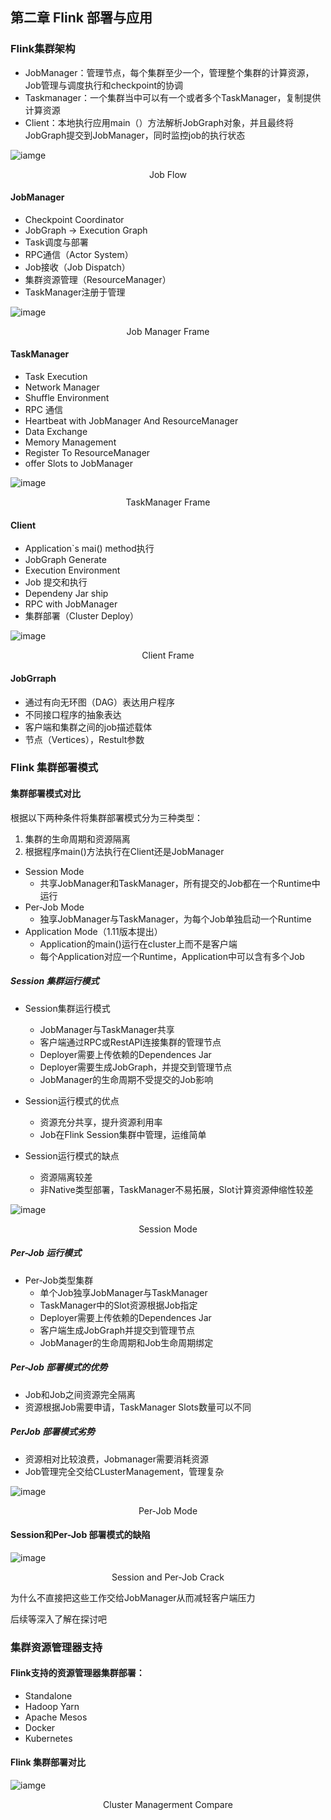 ## 第二章 Flink 部署与应用

### Flink集群架构
- JobManager：管理节点，每个集群至少一个，管理整个集群的计算资源，Job管理与调度执行和checkpoint的协调
- Taskmanager：一个集群当中可以有一个或者多个TaskManager，复制提供计算资源
- Client：本地执行应用main（）方法解析JobGraph对象，并且最终将JobGraph提交到JobManager，同时监控job的执行状态
  
![iamge](frame_img/jobflow.png)
<p align="center">Job Flow</p>

#### JobManager
- Checkpoint Coordinator 
- JobGraph -> Execution Graph
- Task调度与部署
- RPC通信（Actor System）
- Job接收（Job Dispatch）
- 集群资源管理（ResourceManager）
- TaskManager注册于管理
  
![image](frame_img/jobmanagerframe.png)
<p align="center">Job Manager Frame</p>

#### TaskManager
- Task Execution 
- Network Manager
- Shuffle Environment
- RPC 通信
- Heartbeat with JobManager And ResourceManager
- Data Exchange
- Memory Management
- Register To ResourceManager
- offer Slots to JobManager

![image](frame_img/taskmanagerframe.png)
<p align="center">TaskManager Frame</p>

#### Client 
- Application`s mai() method执行
- JobGraph Generate
- Execution Environment
- Job 提交和执行
- Dependeny Jar ship
- RPC with JobManager
- 集群部署（Cluster Deploy）

![image](frame_img/clientframe.png)
<p align="center">Client Frame</p>

#### JobGrraph
- 通过有向无环图（DAG）表达用户程序
- 不同接口程序的抽象表达
- 客户端和集群之间的job描述载体
- 节点（Vertices），Restult参数


### Flink 集群部署模式

#### 集群部署模式对比
根据以下两种条件将集群部署模式分为三种类型：
1. 集群的生命周期和资源隔离
2. 根据程序main()方法执行在Client还是JobManager

- Session Mode
  - 共享JobManager和TaskManager，所有提交的Job都在一个Runtime中运行
- Per-Job Mode
  - 独享JobManager与TaskManager，为每个Job单独启动一个Runtime
- Application Mode（1.11版本提出）
  - Application的main()运行在cluster上而不是客户端
  - 每个Application对应一个Runtime，Application中可以含有多个Job

##### Session 集群运行模式
- Session集群运行模式
  - JobManager与TaskManager共享
  - 客户端通过RPC或RestAPI连接集群的管理节点
  - Deployer需要上传依赖的Dependences Jar
  - Deployer需要生成JobGraph，并提交到管理节点
  - JobManager的生命周期不受提交的Job影响

- Session运行模式的优点
  - 资源充分共享，提升资源利用率
  - Job在Flink Session集群中管理，运维简单
  
- Session运行模式的缺点
  - 资源隔离较差
  - 非Native类型部署，TaskManager不易拓展，Slot计算资源伸缩性较差

![image](frame_img/sessionmode.png)
<p align="center">Session Mode</p>

##### Per-Job 运行模式
- Per-Job类型集群
  - 单个Job独享JobManager与TaskManager
  - TaskManager中的Slot资源根据Job指定
  - Deployer需要上传依赖的Dependences Jar
  - 客户端生成JobGraph并提交到管理节点
  - JobManager的生命周期和Job生命周期绑定

##### Per-Job 部署模式的优势
- Job和Job之间资源完全隔离
- 资源根据Job需要申请，TaskManager Slots数量可以不同

##### PerJob 部署模式劣势
- 资源相对比较浪费，Jobmanager需要消耗资源
- Job管理完全交给CLusterManagement，管理复杂

![image](frame_img/perjobmode.png)
<p align="center">Per-Job Mode</p>

#### Session和Per-Job 部署模式的缺陷

![image](frame_img/sessionperjobcrack.png)
<p align="center">Session and Per-Job Crack</p>

为什么不直接把这些工作交给JobManager从而减轻客户端压力

后续等深入了解在探讨吧


### 集群资源管理器支持

#### Flink支持的资源管理器集群部署：
- Standalone
- Hadoop Yarn
- Apache Mesos
- Docker
- Kubernetes

#### Flink 集群部署对比
![iamge](frame_img/clustermanagermentcompare.png)
<p align="center">Cluster Managerment Compare</p>

